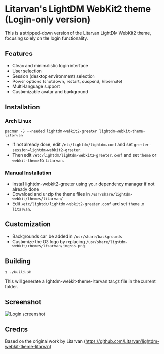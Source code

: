 # Litarvan's LightDM WebKit2 theme (Login-only version)

This is a stripped-down version of the Litarvan LightDM WebKit2 theme, focusing solely on the login functionality.

## Features

- Clean and minimalistic login interface
- User selection
- Session (desktop environment) selection
- Power options (shutdown, restart, suspend, hibernate)
- Multi-language support
- Customizable avatar and background

## Installation

### Arch Linux

```
pacman -S --needed lightdm-webkit2-greeter lightdm-webkit-theme-litarvan
```

* If not already done, edit `/etc/lightdm/lightdm.conf` and set `greeter-session=lightdm-webkit2-greeter`.
* Then edit `/etc/lightdm/lightdm-webkit2-greeter.conf` and set `theme` or `webkit-theme` to `litarvan`.

### Manual Installation

* Install lightdm-webkit2-greeter using your dependency manager if not already done
* Download and unzip the theme files in `/usr/share/lightdm-webkit/themes/litarvan/`
* Edit `/etc/lightdm/lightdm-webkit2-greeter.conf` and set `theme` to `litarvan`.

## Customization

- Backgrounds can be added in `/usr/share/backgrounds`
- Customize the OS logo by replacing `/usr/share/lightdm-webkit/themes/litarvan/img/os.png`

## Building

```
$ ./build.sh
```

This will generate a lightdm-webkit-theme-litarvan.tar.gz file in the current folder.

## Screenshot

![Login screenshot](https://litarvan.github.io/lightdm-webkit-theme-litarvan/login_view.png)

## Credits

Based on the original work by Litarvan (https://github.com/Litarvan/lightdm-webkit-theme-litarvan)
